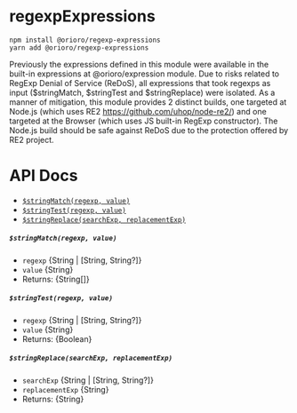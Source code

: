 # regexpExpressions

```
npm install @orioro/regexp-expressions
yarn add @orioro/regexp-expressions
```
Previously the expressions defined in this module were available in the built-in expressions at
@orioro/expression module. Due to risks related to RegExp Denial of Service (ReDoS), all expressions
that took regexps as input ($stringMatch, $stringTest and $stringReplace) were isolated. As a manner
of mitigation, this module provides 2 distinct builds, one targeted at Node.js (which uses RE2
https://github.com/uhop/node-re2/) and one targeted at the Browser (which uses JS built-in RegExp
constructor). The Node.js build should be safe against ReDoS due to the protection offered by RE2
project.

# API Docs

- [`$stringMatch(regexp, value)`](#stringmatchregexp-value)
- [`$stringTest(regexp, value)`](#stringtestregexp-value)
- [`$stringReplace(searchExp, replacementExp)`](#stringreplacesearchexp-replacementexp)

##### `$stringMatch(regexp, value)`

- `regexp` {String | [String, String?]}
- `value` {String}
- Returns: {String[]} 

##### `$stringTest(regexp, value)`

- `regexp` {String | [String, String?]}
- `value` {String}
- Returns: {Boolean} 

##### `$stringReplace(searchExp, replacementExp)`

- `searchExp` {String | [String, String?]}
- `replacementExp` {String}
- Returns: {String}
